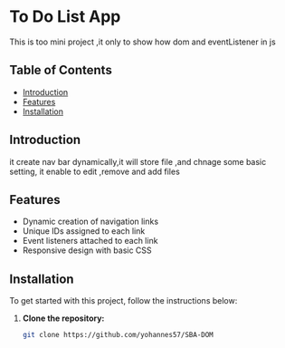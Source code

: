# To Do List App

This is too mini project ,it only to show how dom and eventListener in js

## Table of Contents

- [Introduction](#introduction)
- [Features](#features)
- [Installation](#installation)

## Introduction

it create nav bar dynamically,it will store file ,and chnage some basic setting,
it enable to edit ,remove and add files

## Features

- Dynamic creation of navigation links
- Unique IDs assigned to each link
- Event listeners attached to each link
- Responsive design with basic CSS

## Installation

To get started with this project, follow the instructions below:

1. **Clone the repository:**

   ```bash
   git clone https://github.com/yohannes57/SBA-DOM
   ```
